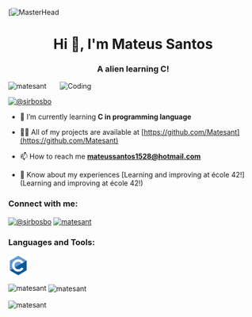 [![MasterHead](https://mir-s3-cdn-cf.behance.net/project_modules/fs/54b6c068097599.5b50bca476b9b.gif)
<h1 align="center">Hi 👋, I'm Mateus Santos</h1>
<h3 align="center">A alien learning C!</h3>
<img align="right" alt="Coding" width="400" src="https://64.media.tumblr.com/668d105fc2701311bfcef33d2771a40e/370b02f259511df9-d6/s1280x1920/b22c8e6e834c0722cf2951aedfcb90bddfef8f87.gif">

<p align="left"> <img src="https://komarev.com/ghpvc/?username=matesant&label=Profile%20views&color=0e75b6&style=flat" alt="matesant" /> </p>

<p align="left"> <a href="https://twitter.com/@sirbosbo" target="blank"><img src="https://img.shields.io/twitter/follow/@sirbosbo?logo=twitter&style=for-the-badge" alt="@sirbosbo" /></a> </p>

- 🌱 I’m currently learning **C in programming language**

- 👨‍💻 All of my projects are available at [https://github.com/Matesant](https://github.com/Matesant)

- 📫 How to reach me **mateussantos1528@hotmail.com**

- 📄 Know about my experiences [Learning and improving at école 42!](Learning and improving at école 42!)

<h3 align="left">Connect with me:</h3>
<p align="left">
<a href="https://twitter.com/@sirbosbo" target="blank"><img align="center" src="https://raw.githubusercontent.com/rahuldkjain/github-profile-readme-generator/master/src/images/icons/Social/twitter.svg" alt="@sirbosbo" height="30" width="40" /></a>
<a href="https://linkedin.com/in/matesant" target="blank"><img align="center" src="https://raw.githubusercontent.com/rahuldkjain/github-profile-readme-generator/master/src/images/icons/Social/linked-in-alt.svg" alt="matesant" height="30" width="40" /></a>
</p>

<h3 align="left">Languages and Tools:</h3>
<p align="left"> <a href="https://www.cprogramming.com/" target="_blank" rel="noreferrer"> <img src="https://raw.githubusercontent.com/devicons/devicon/master/icons/c/c-original.svg" alt="c" width="40" height="40"/> </a> </p>

<p><img align="left" src="https://github-readme-stats.vercel.app/api/top-langs?username=matesant&show_icons=true&locale=en&layout=compact" alt="matesant" /></p>

<p>&nbsp;<img align="center" src="https://github-readme-stats.vercel.app/api?username=matesant&show_icons=true&locale=en" alt="matesant" /></p>

<p><img align="center" src="https://github-readme-streak-stats.herokuapp.com/?user=matesant&" alt="matesant" /></p>

